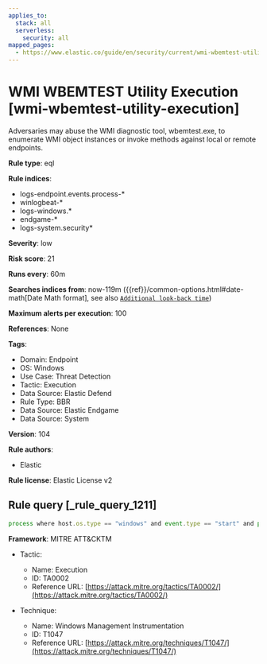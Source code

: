 ```yaml
---
applies_to:
  stack: all
  serverless:
    security: all
mapped_pages:
  - https://www.elastic.co/guide/en/security/current/wmi-wbemtest-utility-execution.html
---
```


# WMI WBEMTEST Utility Execution [wmi-wbemtest-utility-execution]

Adversaries may abuse the WMI diagnostic tool, wbemtest.exe, to enumerate WMI object instances or invoke methods against local or remote endpoints.

**Rule type**: eql

**Rule indices**:

* logs-endpoint.events.process-*
* winlogbeat-*
* logs-windows.*
* endgame-*
* logs-system.security*

**Severity**: low

**Risk score**: 21

**Runs every**: 60m

**Searches indices from**: now-119m ({{ref}}/common-options.html#date-math[Date Math format], see also [`Additional look-back time`](docs-content://solutions/security/detect-and-alert/create-detection-rule.md#rule-schedule))

**Maximum alerts per execution**: 100

**References**: None

**Tags**:

* Domain: Endpoint
* OS: Windows
* Use Case: Threat Detection
* Tactic: Execution
* Data Source: Elastic Defend
* Rule Type: BBR
* Data Source: Elastic Endgame
* Data Source: System

**Version**: 104

**Rule authors**:

* Elastic

**Rule license**: Elastic License v2

## Rule query [_rule_query_1211]

```js
process where host.os.type == "windows" and event.type == "start" and process.name : "wbemtest.exe"
```

**Framework**: MITRE ATT&CKTM

* Tactic:

    * Name: Execution
    * ID: TA0002
    * Reference URL: [https://attack.mitre.org/tactics/TA0002/](https://attack.mitre.org/tactics/TA0002/)

* Technique:

    * Name: Windows Management Instrumentation
    * ID: T1047
    * Reference URL: [https://attack.mitre.org/techniques/T1047/](https://attack.mitre.org/techniques/T1047/)



